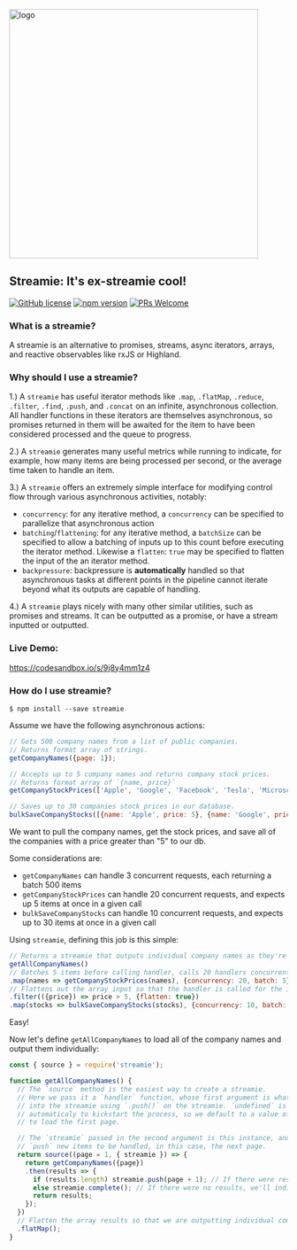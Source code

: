 <img width="450px"  src="https://i.imgur.com/Cp7IQHq.png" title="logo"/>

## Streamie: It's ex-streamie cool!

[![GitHub license](https://img.shields.io/badge/license-MIT-blue.svg)](https://github.com/ralusek/streamie/blob/master/LICENSE)
[![npm version](https://img.shields.io/npm/v/streamie.svg?style=flat)](https://www.npmjs.com/package/streamie)
[![PRs Welcome](https://img.shields.io/badge/PRs-welcome-brightgreen.svg)](https://github.com/ralusek/streamie/blob/master/LICENSE)

### What is a streamie?

A streamie is an alternative to promises, streams, async iterators, arrays, and reactive observables like rxJS or Highland.

### Why should I use a streamie?

1.) A `streamie` has useful iterator methods like `.map`, `.flatMap`, `.reduce`, `.filter`, `.find`, `.push`, and `.concat` on an infinite, asynchronous collection. All handler functions in these iterators are themselves asynchronous, so promises returned in them will be awaited for the item to have been considered processed and the queue to progress.

2.) A `streamie` generates many useful metrics while running to indicate, for example, how many items are being processed per second, or the average time taken to handle an item.

3.) A `streamie` offers an extremely simple interface for modifying control flow through various asynchronous activities, notably:
  - `concurrency`: for any iterative method, a `concurrency` can be specified to parallelize that asynchronous action
  - `batching`/`flattening`: for any iterative method, a `batchSize` can be specified to allow a batching of inputs up to this count before executing the iterator method. Likewise a `flatten`: `true` may be specified to flatten the input of the an iterator method.
  - `backpressure`: backpressure is **automatically** handled so that asynchronous tasks at different points in the pipeline cannot iterate beyond what its outputs are capable of handling.

4.) A `streamie` plays nicely with many other similar utilities, such as promises and streams. It can be outputted as a promise, or have a stream inputted or outputted.


### Live Demo:
https://codesandbox.io/s/9j8y4mm1z4


### How do I use streamie?

`$ npm install --save streamie`

Assume we have the following asynchronous actions:

```js
// Gets 500 company names from a list of public companies.
// Returns format array of strings.
getCompanyNames({page: 1});
```

```js
// Accepts up to 5 company names and returns company stock prices.
// Returns format array of `{name, price}`
getCompanyStockPrices(['Apple', 'Google', 'Facebook', 'Tesla', 'Microsoft']);
```

```js
// Saves up to 30 companies stock prices in our database.
bulkSaveCompanyStocks([{name: 'Apple', price: 5}, {name: 'Google', price: 6}]);
```

We want to pull the company names, get the stock prices, and save all of the companies with a price greater than "5" to our db.

Some considerations are:

- `getCompanyNames` can handle 3 concurrent requests, each returning a batch 500 items
- `getCompanyStockPrices` can handle 20 concurrent requests, and expects up 5 items at once in a given call
- `bulkSaveCompanyStocks` can handle 10 concurrent requests, and expects up to 30 items at once in a given call

Using `streamie`, defining this job is this simple:

```js
// Returns a streamie that outputs individual company names as they're loaded.
getAllCompanyNames()
// Batches 5 items before calling handler, calls 20 handlers concurrently
.map(names => getCompanyStockPrices(names), {concurrency: 20, batch: 5})
// Flattens out the array input so that the handler is called for the individual items.
.filter(({price}) => price > 5, {flatten: true})
.map(stocks => bulkSaveCompanyStocks(stocks), {concurrency: 10, batch: 30});
```

Easy!


Now let's define `getAllCompanyNames` to load all of the company names and output them individually:


```js
const { source } = require('streamie');

function getAllCompanyNames() {
  // The `source` method is the easiest way to create a streamie.
  // Here we pass it a `handler` function, whose first argument is what is pushed
  // into the streamie using `.push()` on the streamie. `undefined` is pushed in
  // automaticaly to kickstart the process, so we default to a value of 1 in order
  // to load the first page.

  // The `streamie` passed in the second argument is this instance, and can be used to
  // `push` new items to be handled, in this case, the next page.
  return source((page = 1, { streamie }) => {
    return getCompanyNames({page})
    .then(results => {
      if (results.length) streamie.push(page + 1); // If there were results, we'll query for the next set
      else streamie.complete(); // If there were no results, we'll indicate that the streamie is done.
      return results;
    });
  })
  // Flatten the array results so that we are outputting individual company names.
  .flatMap();
}
```
